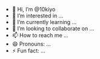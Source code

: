 - 👋 Hi, I’m @10kiyo
- 👀 I’m interested in ...
- 🌱 I’m currently learning ...
- 💞️ I’m looking to collaborate on ...
- 📫 How to reach me ...
- 😄 Pronouns: ...
- ⚡ Fun fact: ...

<!---
10kiyo/10kiyo is a ✨ special ✨ repository because its `README.md` (this file) appears on your GitHub profile.
You can click the Preview link to take a look at your changes.
--->
